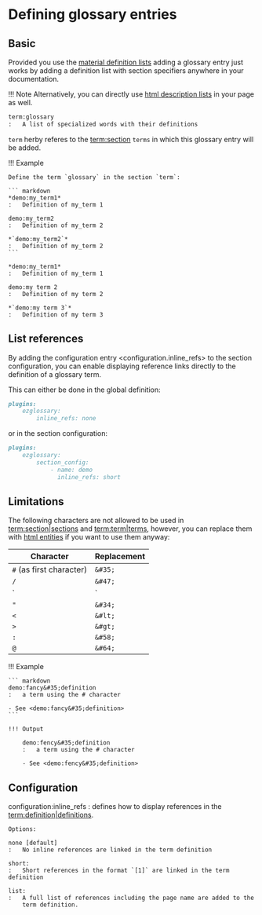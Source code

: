 # Defining glossary entries

## Basic

Provided you use the [material definition lists](https://squidfunk.github.io/mkdocs-material/reference/lists/)
adding a glossary entry just works by adding a definition list with section specifiers anywhere
in your documentation.

!!! Note
    Alternatively, you can directly use [html description lists](https://www.w3schools.com/HTML/html_lists.asp)
    in your page as well.

``` markdown
term:glossary
:   A list of specialized words with their definitions
```

`term` herby referes to the <term:section> `terms` in which this glossary
entry will be added.

!!! Example

    Define the term `glossary` in the section `term`:

    ``` markdown
    *demo:my_term1*
    :   Definition of my_term 1

    demo:my_term2
    :   Definition of my_term 2 

    *`demo:my_term2`*
    :   Definition of my_term 2 
    ```

    *demo:my_term1*
    :   Definition of my_term 1

    demo:my term 2
    :   Definition of my term 2

    *`demo:my term 3`*
    :   Definition of my term 3

## List references

By adding the configuration entry <configuration.inline_refs> to the section configuration,
you can enable displaying reference links directly to the definition of a glossary term.

This can either be done in the global definition:

```markdown
plugins:
    ezglossary:
        inline_refs: none
```

or in the section configuration:

```markdown
plugins:
    ezglossary:
        section_config:
            - name: demo
              inline_refs: short
```

## Limitations

The following characters are not allowed to be used in <term:section|sections>
and <term:term|terms>, however, you can replace them with
[html entities](https://www.freeformatter.com/html-entities.html) if you want
to use them anyway:

| Character | Replacement |
|--------------------------------|-------------|
| `#` (as first character)       | `&#35;`     |
| `/`                            | `&#47;`     | 
| `|`                            | `&#166;`    | 
| `"`                            | `&#34;`     | 
| `<`                            | `&#lt;`     | 
| `>`                            | `&#gt;`     | 
| `:`                            | `&#58;`     | 
| `@`                            | `&#64;`     | 

!!! Example

    ``` markdown
    demo:fancy&#35;definition
    :   a term using the # character

    - See <demo:fancy&#35;definition>
    ```

    !!! Output

        demo:fency&#35;definition
        :   a term using the # character

        - See <demo:fency&#35;definition>

## Configuration

configuration:inline_refs
:   defines how to display references in the <term:definition|definitions>.

    Options:

    none [default]
    :   No inline references are linked in the term definition

    short:
    :   Short references in the format `[1]` are linked in the term definition

    list:
    :   A full list of references including the page name are added to the
        term definition.
